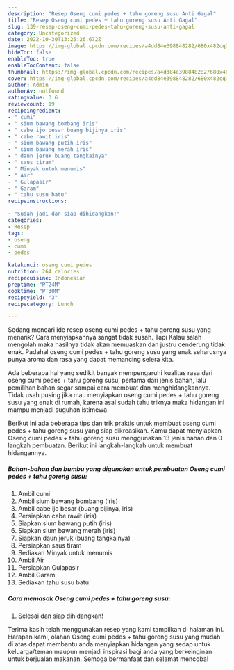 ```yaml
---
description: "Resep Oseng cumi pedes + tahu goreng susu Anti Gagal"
title: "Resep Oseng cumi pedes + tahu goreng susu Anti Gagal"
slug: 139-resep-oseng-cumi-pedes-tahu-goreng-susu-anti-gagal
category: Uncategorized
date: 2022-10-30T13:25:26.672Z
image: https://img-global.cpcdn.com/recipes/a4dd84e398848282/680x482cq70/oseng-cumi-pedes-tahu-goreng-susu-foto-resep-utama.jpg
hideToc: false
enableToc: true
enableTocContent: false
thumbnail: https://img-global.cpcdn.com/recipes/a4dd84e398848282/680x482cq70/oseng-cumi-pedes-tahu-goreng-susu-foto-resep-utama.jpg
cover: https://img-global.cpcdn.com/recipes/a4dd84e398848282/680x482cq70/oseng-cumi-pedes-tahu-goreng-susu-foto-resep-utama.jpg
author: Admin
authorAv: notfound
ratingvalue: 3.6
reviewcount: 19
recipeingredient:
- " cumi"
- " sium bawang bombang iris"
- " cabe ijo besar buang bijinya iris"
- " cabe rawit iris"
- " sium bawang putih iris"
- " sium bawang merah iris"
- " daun jeruk buang tangkainya"
- " saus tiram"
- " Minyak untuk menumis"
- " Air"
- " Gulapasir"
- " Garam"
- " tahu susu batu"
recipeinstructions:

- "Sudah jadi dan siap dihidangkan!"
categories:
- Resep
tags:
- oseng
- cumi
- pedes

katakunci: oseng cumi pedes 
nutrition: 264 calories
recipecuisine: Indonesian
preptime: "PT24M"
cooktime: "PT30M"
recipeyield: "3"
recipecategory: Lunch

---
```



Sedang mencari ide resep oseng cumi pedes + tahu goreng susu yang menarik? Cara menyiapkannya sangat tidak susah. Tapi Kalau salah mengolah maka hasilnya tidak akan memuaskan dan justru cenderung tidak enak. Padahal oseng cumi pedes + tahu goreng susu yang enak seharusnya punya aroma dan rasa yang dapat memancing selera kita.




Ada beberapa hal yang sedikit banyak mempengaruhi kualitas rasa dari oseng cumi pedes + tahu goreng susu, pertama dari jenis bahan, lalu pemilihan bahan segar sampai cara membuat dan menghidangkannya. Tidak usah pusing jika mau menyiapkan oseng cumi pedes + tahu goreng susu yang enak di rumah, karena asal sudah tahu triknya maka hidangan ini mampu menjadi suguhan istimewa.


Berikut ini ada beberapa tips dan trik praktis untuk membuat oseng cumi pedes + tahu goreng susu yang siap dikreasikan. Kamu dapat menyiapkan Oseng cumi pedes + tahu goreng susu menggunakan 13 jenis bahan dan 0 langkah pembuatan. Berikut ini langkah-langkah untuk membuat hidangannya.

<!--inarticleads1-->

##### Bahan-bahan dan bumbu yang digunakan untuk pembuatan Oseng cumi pedes + tahu goreng susu:

1. Ambil  cumi
1. Ambil  sium bawang bombang (iris)
1. Ambil  cabe ijo besar (buang bijinya, iris)
1. Persiapkan  cabe rawit (iris)
1. Siapkan  sium bawang putih (iris)
1. Siapkan  sium bawang merah (iris)
1. Siapkan  daun jeruk (buang tangkainya)
1. Persiapkan  saus tiram
1. Sediakan  Minyak untuk menumis
1. Ambil  Air
1. Persiapkan  Gulapasir
1. Ambil  Garam
1. Sediakan  tahu susu batu




<!--inarticleads2-->

##### Cara memasak Oseng cumi pedes + tahu goreng susu:


1. Selesai dan siap dihidangkan!



Terima kasih telah menggunakan resep yang kami tampilkan di halaman ini. Harapan kami, olahan Oseng cumi pedes + tahu goreng susu yang mudah di atas dapat membantu anda menyiapkan hidangan yang sedap untuk keluarga/teman maupun menjadi inspirasi bagi anda yang berkeinginan untuk berjualan makanan. Semoga bermanfaat dan selamat mencoba!
